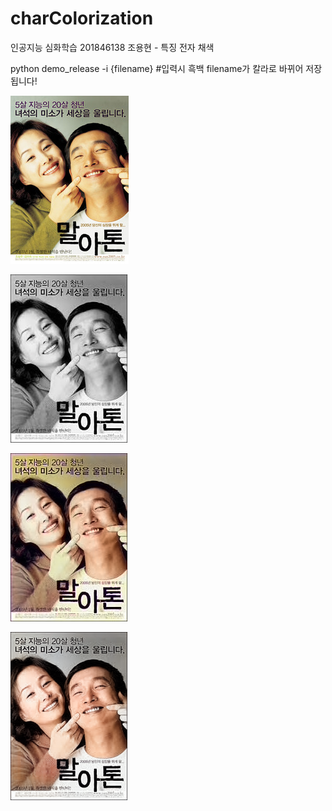 # charColorization
인공지능 심화학습 201846138 조용현 - 특징 전자 채색

python demo_release -i {filename} #입력시 흑백 filename가 칼라로 바뀌어 저장됩니다!

![Alt text](1-Original.jpg)

![Alt text](1-Gray.jpg)

![Alt text](1-ECCV16.png)

![Alt text](1-Output.png)
